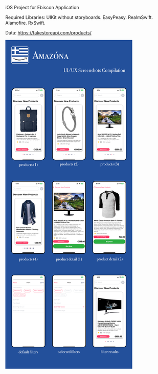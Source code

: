 iOS Project for Ebiscon Application

Required Libraries: 
UIKit without storyboards. EasyPeasy. RealmSwift. Alamofire. RxSwift. 

Data: 
https://fakestoreapi.com/products/


![UI/UX Screenshot Compilation](/images/amazona-screenshot-compilation.png)
